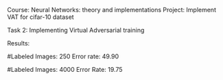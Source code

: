 Course: Neural Networks: theory and implementations
Project: Implement VAT for cifar-10 dataset

Task 2: Implementing Virtual Adversarial training  

Results: 

#Labeled Images: 250 
Error rate: 49.90

#Labeled Images: 4000
Error Rate: 19.75
